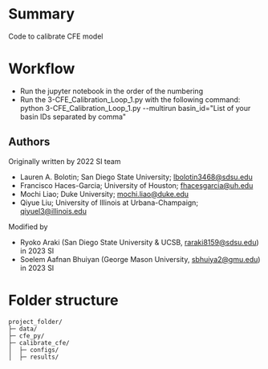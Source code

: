 #  Summary
Code to calibrate CFE model 

# Workflow
- Run the jupyter notebook in the order of the numbering
- Run the 3-CFE_Calibration_Loop_1.py with the following command: python 3-CFE_Calibration_Loop_1.py --multirun basin_id="List of your basin IDs separated by comma"
## Authors 
Originally written by 2022 SI team
- Lauren A. Bolotin; San Diego State University; lbolotin3468@sdsu.edu
- Francisco Haces-Garcia; University of Houston; fhacesgarcia@uh.edu
- Mochi Liao; Duke University; mochi.liao@duke.edu
- Qiyue Liu; University of Illinois at Urbana-Champaign; qiyuel3@illinois.edu

Modified by 
- Ryoko Araki (San Diego State University & UCSB, raraki8159@sdsu.edu) in 2023 SI
- Soelem Aafnan Bhuiyan (George Mason University, sbhuiya2@gmu.edu) in 2023 SI
# Folder structure
```
project_folder/
├─ data/
├─ cfe_py/
├─ calibrate_cfe/
│  ├─ configs/
│  ├─ results/
```

